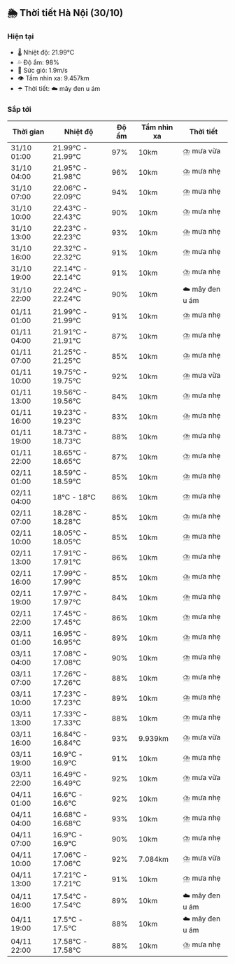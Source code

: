 ## 🌦️ Thời tiết Hà Nội (30/10)

### Hiện tại

- 🌡️ Nhiệt độ: 21.99℃
- 💦 Độ ẩm: 98%
- 💨 Sức gió: 1.9m/s
- 👁️ Tầm nhìn xa: 9.457km
- ☂️ Thời tiết: ☁️ mây đen u ám

### Sắp tới

| Thời gian | Nhiệt độ | Độ ẩm | Tầm nhìn xa | Thời tiết |
| --- | --- | --- | --- | --- |
| 31/10 01:00 | 21.99℃ - 21.99℃ | 97% | 10km | ⛈️ mưa vừa |
| 31/10 04:00 | 21.95℃ - 21.98℃ | 96% | 10km | ⛈️ mưa nhẹ |
| 31/10 07:00 | 22.06℃ - 22.09℃ | 94% | 10km | ⛈️ mưa nhẹ |
| 31/10 10:00 | 22.43℃ - 22.43℃ | 90% | 10km | ⛈️ mưa nhẹ |
| 31/10 13:00 | 22.23℃ - 22.23℃ | 93% | 10km | ⛈️ mưa nhẹ |
| 31/10 16:00 | 22.32℃ - 22.32℃ | 91% | 10km | ⛈️ mưa nhẹ |
| 31/10 19:00 | 22.14℃ - 22.14℃ | 91% | 10km | ⛈️ mưa nhẹ |
| 31/10 22:00 | 22.24℃ - 22.24℃ | 90% | 10km | ☁️ mây đen u ám |
| 01/11 01:00 | 21.99℃ - 21.99℃ | 91% | 10km | ⛈️ mưa nhẹ |
| 01/11 04:00 | 21.91℃ - 21.91℃ | 87% | 10km | ⛈️ mưa nhẹ |
| 01/11 07:00 | 21.25℃ - 21.25℃ | 85% | 10km | ⛈️ mưa nhẹ |
| 01/11 10:00 | 19.75℃ - 19.75℃ | 92% | 10km | ⛈️ mưa vừa |
| 01/11 13:00 | 19.56℃ - 19.56℃ | 84% | 10km | ⛈️ mưa nhẹ |
| 01/11 16:00 | 19.23℃ - 19.23℃ | 83% | 10km | ⛈️ mưa nhẹ |
| 01/11 19:00 | 18.73℃ - 18.73℃ | 88% | 10km | ⛈️ mưa nhẹ |
| 01/11 22:00 | 18.65℃ - 18.65℃ | 87% | 10km | ⛈️ mưa nhẹ |
| 02/11 01:00 | 18.59℃ - 18.59℃ | 85% | 10km | ⛈️ mưa nhẹ |
| 02/11 04:00 | 18℃ - 18℃ | 86% | 10km | ⛈️ mưa nhẹ |
| 02/11 07:00 | 18.28℃ - 18.28℃ | 85% | 10km | ⛈️ mưa nhẹ |
| 02/11 10:00 | 18.05℃ - 18.05℃ | 85% | 10km | ⛈️ mưa nhẹ |
| 02/11 13:00 | 17.91℃ - 17.91℃ | 86% | 10km | ⛈️ mưa nhẹ |
| 02/11 16:00 | 17.99℃ - 17.99℃ | 85% | 10km | ⛈️ mưa nhẹ |
| 02/11 19:00 | 17.97℃ - 17.97℃ | 84% | 10km | ⛈️ mưa nhẹ |
| 02/11 22:00 | 17.45℃ - 17.45℃ | 86% | 10km | ⛈️ mưa nhẹ |
| 03/11 01:00 | 16.95℃ - 16.95℃ | 89% | 10km | ⛈️ mưa nhẹ |
| 03/11 04:00 | 17.08℃ - 17.08℃ | 90% | 10km | ⛈️ mưa nhẹ |
| 03/11 07:00 | 17.26℃ - 17.26℃ | 88% | 10km | ⛈️ mưa nhẹ |
| 03/11 10:00 | 17.23℃ - 17.23℃ | 89% | 10km | ⛈️ mưa nhẹ |
| 03/11 13:00 | 17.33℃ - 17.33℃ | 88% | 10km | ⛈️ mưa nhẹ |
| 03/11 16:00 | 16.84℃ - 16.84℃ | 93% | 9.939km | ⛈️ mưa vừa |
| 03/11 19:00 | 16.9℃ - 16.9℃ | 91% | 10km | ⛈️ mưa nhẹ |
| 03/11 22:00 | 16.49℃ - 16.49℃ | 92% | 10km | ⛈️ mưa vừa |
| 04/11 01:00 | 16.6℃ - 16.6℃ | 92% | 10km | ⛈️ mưa nhẹ |
| 04/11 04:00 | 16.68℃ - 16.68℃ | 93% | 10km | ⛈️ mưa nhẹ |
| 04/11 07:00 | 16.9℃ - 16.9℃ | 90% | 10km | ⛈️ mưa nhẹ |
| 04/11 10:00 | 17.06℃ - 17.06℃ | 92% | 7.084km | ⛈️ mưa vừa |
| 04/11 13:00 | 17.21℃ - 17.21℃ | 91% | 10km | ⛈️ mưa nhẹ |
| 04/11 16:00 | 17.54℃ - 17.54℃ | 89% | 10km | ☁️ mây đen u ám |
| 04/11 19:00 | 17.5℃ - 17.5℃ | 88% | 10km | ☁️ mây đen u ám |
| 04/11 22:00 | 17.58℃ - 17.58℃ | 88% | 10km | ⛈️ mưa nhẹ |
